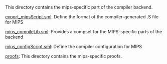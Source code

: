 This directory contains the mips-specific part of the compiler backend.

[export_mipsScript.sml](export_mipsScript.sml):
Define the format of the compiler-generated .S file for MIPS

[mips_compileLib.sml](mips_compileLib.sml):
Provides a compset for the MIPS-specific parts of the backend

[mips_configScript.sml](mips_configScript.sml):
Define the compiler configuration for MIPS

[proofs](proofs):
This directory contains the mips-specific proofs.
